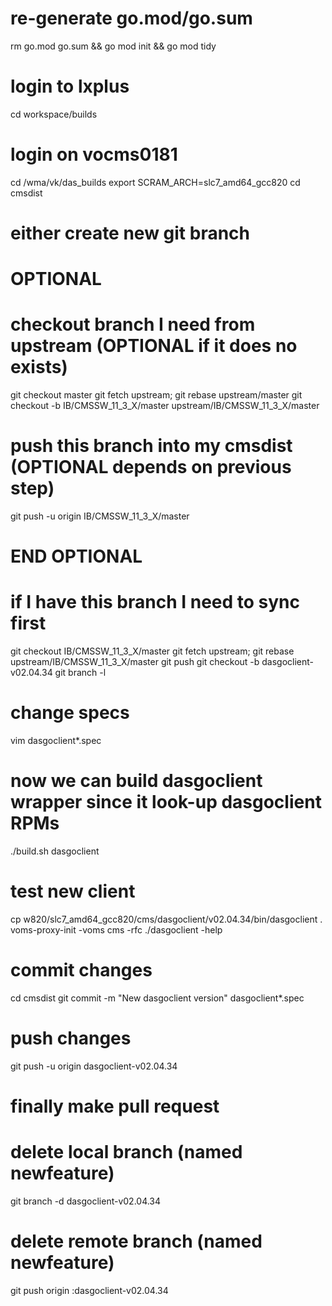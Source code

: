 # re-generate go.mod/go.sum
rm go.mod go.sum && go mod init && go mod tidy

# login to lxplus
cd workspace/builds
# login on vocms0181
cd /wma/vk/das_builds
export SCRAM_ARCH=slc7_amd64_gcc820
cd cmsdist
# either create new git branch

# OPTIONAL
# checkout branch I need from upstream (OPTIONAL if it does no exists)
git checkout master
git fetch upstream; git rebase upstream/master
git checkout -b IB/CMSSW_11_3_X/master upstream/IB/CMSSW_11_3_X/master
# push this branch into my cmsdist (OPTIONAL depends on previous step)
git push -u origin IB/CMSSW_11_3_X/master
# END  OPTIONAL

# if I have this branch I need to sync first
git checkout IB/CMSSW_11_3_X/master
git fetch upstream; git rebase upstream/IB/CMSSW_11_3_X/master
git push
git checkout -b dasgoclient-v02.04.34
git branch -l

# change specs
vim dasgoclient*.spec

# now we can build dasgoclient wrapper since it look-up dasgoclient RPMs
./build.sh dasgoclient

# test new client
cp w820/slc7_amd64_gcc820/cms/dasgoclient/v02.04.34/bin/dasgoclient .
voms-proxy-init -voms cms -rfc
./dasgoclient -help

# commit changes
cd cmsdist
git commit -m "New dasgoclient version" dasgoclient*.spec

# push changes
git push -u origin dasgoclient-v02.04.34

# finally make pull request

# delete local branch (named newfeature)
git branch -d dasgoclient-v02.04.34
# delete remote branch (named newfeature)
git push origin :dasgoclient-v02.04.34
